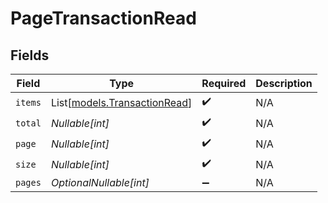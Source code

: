 # PageTransactionRead


## Fields

| Field                                                        | Type                                                         | Required                                                     | Description                                                  |
| ------------------------------------------------------------ | ------------------------------------------------------------ | ------------------------------------------------------------ | ------------------------------------------------------------ |
| `items`                                                      | List[[models.TransactionRead](../models/transactionread.md)] | :heavy_check_mark:                                           | N/A                                                          |
| `total`                                                      | *Nullable[int]*                                              | :heavy_check_mark:                                           | N/A                                                          |
| `page`                                                       | *Nullable[int]*                                              | :heavy_check_mark:                                           | N/A                                                          |
| `size`                                                       | *Nullable[int]*                                              | :heavy_check_mark:                                           | N/A                                                          |
| `pages`                                                      | *OptionalNullable[int]*                                      | :heavy_minus_sign:                                           | N/A                                                          |